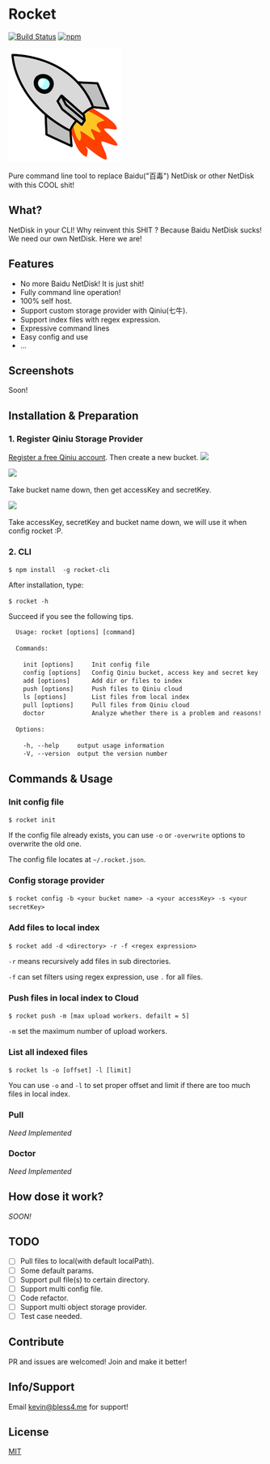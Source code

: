 Rocket
==================
[![Build Status](https://travis-ci.org/KevinOfNeu/rocket-cli.svg?branch=master)](https://travis-ci.org/KevinOfNeu/rocket-cli)
[![npm](https://img.shields.io/npm/l/express.svg)]()


![logo](./rocket.png)

Pure command line tool to replace Baidu("百毒") NetDisk or other NetDisk with this COOL shit!

## What?
NetDisk in your CLI! Why reinvent this SHIT ? Because Baidu NetDisk sucks!
We need our own NetDisk. Here we are!
## Features
- No more Baidu NetDisk! It is just shit!
- Fully command line operation!
- 100% self host.
- Support custom storage provider with Qiniu(七牛).
- Support index files with regex expression.
- Expressive command lines
- Easy config and use
- ...

## Screenshots
Soon!

## Installation & Preparation

### 1. Register Qiniu Storage Provider
[Register a free Qiniu account](http://www.qiniu.com/). Then create a new bucket.
![](http://7xr586.com1.z0.glb.clouddn.com/images/mjqq2.jpg)

![](http://7xr586.com1.z0.glb.clouddn.com/images/r8afv.jpg)

Take bucket name down, then get accessKey and secretKey.

![](http://7xr586.com1.z0.glb.clouddn.com/images/7625i.jpg)

Take accessKey, secretKey and bucket name down, we will use it when config rocket :P.

### 2. CLI

`$ npm install  -g rocket-cli`

After installation, type:

`$ rocket -h`

Succeed if you see the following tips.
```
  Usage: rocket [options] [command]

  Commands:

    init [options]     Init config file
    config [options]   Config Qiniu bucket, access key and secret key
    add [options]      Add dir or files to index
    push [options]     Push files to Qiniu cloud
    ls [options]       List files from local index
    pull [options]     Pull files from Qiniu cloud
    doctor             Analyze whether there is a problem and reasons!

  Options:

    -h, --help     output usage information
    -V, --version  output the version number
```

## Commands & Usage

### Init config file
`$ rocket init`

If the config file already exists, you can use `-o` or `-overwrite` options to overwrite the old one.

The config file locates at `~/.rocket.json`.

### Config storage provider
`$ rocket config -b <your bucket name> -a <your accessKey> -s <your secretKey>`

### Add files to local index
`$ rocket add -d <directory> -r -f <regex expression>`

`-r` means recursively add files in sub directories.

`-f` can set filters using regex expression, use `.` for all files.

### Push files in local index to Cloud

`$ rocket push -m [max upload workers. defailt = 5]`

`-m` set the maximum number of upload workers.

### List all indexed files
`$ rocket ls -o [offset] -l [limit]`

You can use `-o` and `-l` to set proper offset and limit if there are too much files in local index.

### Pull
*Need Implemented*

### Doctor
*Need Implemented*

## How dose it work?
*SOON!*

## TODO
- [ ] Pull files to local(with default localPath).
- [ ] Some default params.
- [ ] Support pull file(s) to certain directory.
- [ ] Support multi config file.
- [ ] Code refactor.
- [ ] Support multi object storage provider.
- [ ] Test case needed.

## Contribute
PR and issues are welcomed! Join and make it better!

## Info/Support
Email kevin@bless4.me for support!

## License
[MIT](LICENSE)
